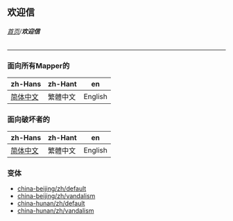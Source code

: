## 欢迎信

###### [首页](../../README.md)/**欢迎信**

----------

### 面向所有Mapper的

| zh-Hans | zh-Hant | en |
| ---- | ---- | ---- |
| [简体中文](/default/zh-Hans.md) | 繁體中文 | English |

### 面向破坏者的

| zh-Hans | zh-Hant | en |
| ---- | ---- | ---- |
| [简体中文](/vandalism/zh-Hans.md) | 繁體中文 | English |

### 变体

* [china-beijing/zh/default](https://github.com/osmbe/osm-welcome-tool/blob/2.x/templates/messages/china-beijing/zh/default.md)
* [china-beijing/zh/vandalism](https://github.com/osmbe/osm-welcome-tool/blob/2.x/templates/messages/china-beijing/zh/vandalism.md)
* [china-hunan/zh/default](https://github.com/osmbe/osm-welcome-tool/blob/2.x/templates/messages/china-hunan/zh/default.md)
* [china-hunan/zh/vandalism](https://github.com/osmbe/osm-welcome-tool/blob/2.x/templates/messages/china-hunan/zh/vandalism.md)

